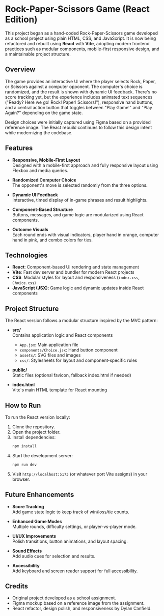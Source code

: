 # Rock-Paper-Scissors Game (React Edition)

This project began as a hand-coded Rock-Paper-Scissors game developed as a school project using plain HTML, CSS, and JavaScript. It is now being refactored and rebuilt using **React** with **Vite**, adopting modern frontend practices such as modular components, mobile-first responsive design, and a maintainable project structure.

## Overview

The game provides an interactive UI where the player selects Rock, Paper, or Scissors against a computer opponent. The computer's choice is randomized, and the result is shown with dynamic UI feedback. There's no score tracking yet, but the experience includes animated text sequences ("Ready? Here we go! Rock! Paper! Scissors!"), responsive hand buttons, and a central action button that toggles between "Play Game!" and "Play Again?" depending on the game state.

Design choices were initially captured using Figma based on a provided reference image. The React rebuild continues to follow this design intent while modernizing the codebase.

## Features

- **Responsive, Mobile-First Layout**  
  Designed with a mobile-first approach and fully responsive layout using Flexbox and media queries.

- **Randomized Computer Choice**  
  The opponent's move is selected randomly from the three options.

- **Dynamic UI Feedback**  
  Interactive, timed display of in-game phrases and result highlights.

- **Component-Based Structure**  
  Buttons, messages, and game logic are modularized using React components.

- **Outcome Visuals**  
  Each round ends with visual indicators, player hand in orange, computer hand in pink, and combo colors for ties.

## Technologies

- **React**: Component-based UI rendering and state management
- **Vite**: Fast dev server and bundler for modern React projects
- **CSS**: Modular styles for layout and responsiveness (`index.css`, `Choice.css`)
- **JavaScript (JSX)**: Game logic and dynamic updates inside React components

## Project Structure

The React version follows a modular structure inspired by the MVC pattern:

- **src/**  
  Contains application logic and React components
    - `App.jsx`: Main application file
    - `components/Choice.jsx`: Hand button component
    - `assets/`: SVG files and images
    - `css/`: Stylesheets for layout and component-specific rules

- **public/**  
  Static files (optional favicon, fallback index.html if needed)

- **index.html**  
  Vite's main HTML template for React mounting

## How to Run

To run the React version locally:

1. Clone the repository.
2. Open the project folder.
3. Install dependencies:
   ```bash
   npm install
   ```
4. Start the development server:
   ```bash
   npm run dev
   ```
5. Visit `http://localhost:5173` (or whatever port Vite assigns) in your browser.

## Future Enhancements

- **Score Tracking**  
  Add game state logic to keep track of win/loss/tie counts.

- **Enhanced Game Modes**  
  Multiple rounds, difficulty settings, or player-vs-player mode.

- **UI/UX Improvements**  
  Polish transitions, button animations, and layout spacing.

- **Sound Effects**  
  Add audio cues for selection and results.

- **Accessibility**  
  Add keyboard and screen reader support for full accessibility.

## Credits

- Original project developed as a school assignment.
- Figma mockup based on a reference image from the assignment.
- React refactor, design polish, and responsiveness by Dylan Canfield.


